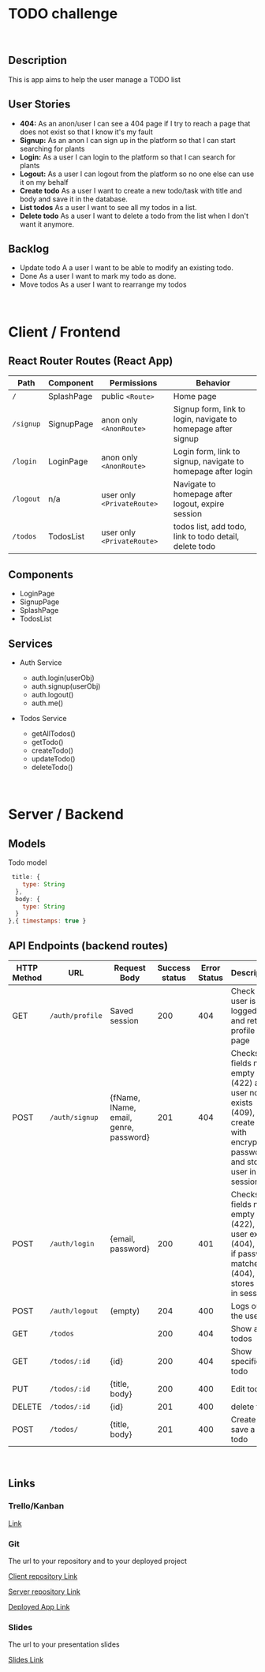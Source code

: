# TODO challenge

<br>

## Description

This is app aims to help the user manage a TODO list

## User Stories

- **404:** As an anon/user I can see a 404 page if I try to reach a page that does not exist so that I know it's my fault
- **Signup:** As an anon I can sign up in the platform so that I can start searching for plants
- **Login:** As a user I can login to the platform so that I can search for plants
- **Logout:** As a user I can logout from the platform so no one else can use it on my behalf
- **Create todo** As a user I want to create a new todo/task with title and body and save it in the database.
- **List todos** As a user I want to see all my todos in a list.
- **Delete todo** As a user I want to delete a todo from the list when I don't want it anymore.

## Backlog

- Update todo A a user I want to be able to modify an existing todo.
- Done As a user I want to mark my todo as done.
- Move todos As a user I want to rearrange my todos

<br>

# Client / Frontend

## React Router Routes (React App)

| Path      | Component  | Permissions                | Behavior                                                      |
| --------- | ---------- | -------------------------- | ------------------------------------------------------------- |
| `/`       | SplashPage | public `<Route>`           | Home page                                                     |
| `/signup` | SignupPage | anon only `<AnonRoute>`    | Signup form, link to login, navigate to homepage after signup |
| `/login`  | LoginPage  | anon only `<AnonRoute>`    | Login form, link to signup, navigate to homepage after login  |
| `/logout` | n/a        | user only `<PrivateRoute>` | Navigate to homepage after logout, expire session             |
| `/todos`  | TodosList  | user only `<PrivateRoute>` | todos list, add todo, link to todo detail, delete todo        |

## Components

- LoginPage
- SignupPage
- SplashPage
- TodosList

## Services

- Auth Service
  - auth.login(userObj)
  - auth.signup(userObj)
  - auth.logout()
  - auth.me()
- Todos Service

  - getAllTodos()
  - getTodo()
  - createTodo()
  - updateTodo()
  - deleteTodo()

<br>

# Server / Backend

## Models

Todo model

```javascript
 title: {
    type: String
  },
  body: {
    type: String
  }
},{ timestamps: true }
```

## API Endpoints (backend routes)

| HTTP Method | URL             | Request Body                           | Success status | Error Status | Description                                                                                                                     |
| ----------- | --------------- | -------------------------------------- | -------------- | ------------ | ------------------------------------------------------------------------------------------------------------------------------- |
| GET         | `/auth/profile` | Saved session                          | 200            | 404          | Check if user is logged in and return profile page                                                                              |
| POST        | `/auth/signup`  | {fName, lName, email, genre, password} | 201            | 404          | Checks if fields not empty (422) and user not exists (409), then create user with encrypted password, and store user in session |
| POST        | `/auth/login`   | {email, password}                      | 200            | 401          | Checks if fields not empty (422), if user exists (404), and if password matches (404), then stores user in session              |
| POST        | `/auth/logout`  | (empty)                                | 204            | 400          | Logs out the user                                                                                                               |
| GET         | `/todos`        |                                        | 200            | 404          | Show all todos                                                                                                                  |
| GET         | `/todos/:id`    | {id}                                   | 200            | 404          | Show specific todo                                                                                                              |
| PUT         | `/todos/:id`    | {title, body}                          | 200            | 400          | Edit todo                                                                                                                       |
| DELETE      | `/todos/:id`    | {id}                                   | 201            | 400          | delete todo                                                                                                                     |
| POST        | `/todos/`       | {title, body}                          | 201            | 400          | Create and save a new todo                                                                                                      |

<br>

## Links

### Trello/Kanban

[Link]()

### Git

The url to your repository and to your deployed project

[Client repository Link](https://github.com/skanndar/challenge-todo-app)

[Server repository Link](https://github.com/skanndar/challenge-todo-api)

[Deployed App Link]()

### Slides

The url to your presentation slides

[Slides Link]()
